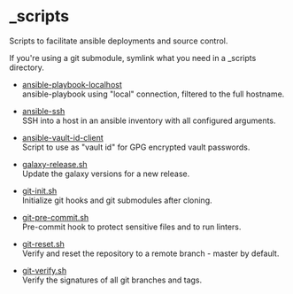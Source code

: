 # _scripts

Scripts to facilitate ansible deployments and source control.

If you're using a git submodule, symlink what you need in a _scripts directory.

* [ansible-playbook-localhost](../ansible_collections/oszi/environments/roles/toolbox/files/bin/ansible-playbook-localhost)  
ansible-playbook using "local" connection, filtered to the full hostname.

* [ansible-ssh](../ansible_collections/oszi/environments/roles/toolbox/files/bin/ansible-ssh)  
SSH into a host in an ansible inventory with all configured arguments.

* [ansible-vault-id-client](../ansible_collections/oszi/environments/roles/toolbox/files/bin/ansible-vault-id-client)  
Script to use as "vault id" for GPG encrypted vault passwords.

* [galaxy-release.sh](galaxy-release.sh)  
Update the galaxy versions for a new release.

* [git-init.sh](git-init.sh)  
Initialize git hooks and git submodules after cloning.

* [git-pre-commit.sh](git-pre-commit.sh)  
Pre-commit hook to protect sensitive files and to run linters.

* [git-reset.sh](git-reset.sh)  
Verify and reset the repository to a remote branch - master by default.

* [git-verify.sh](git-verify.sh)  
Verify the signatures of all git branches and tags.
